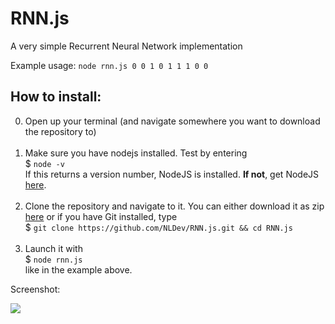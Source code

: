 # RNN.js
A very simple Recurrent Neural Network implementation

Example usage: `node rnn.js 0 0 1 0 1 1 1 0 0`

## How to install:

0. Open up your terminal (and navigate somewhere you want to download the repository to) <br><br>
1. Make sure you have nodejs installed. Test by  entering <br>
$ `node -v` <br>
If this returns a version number, NodeJS is installed. **If not**, get NodeJS <a href="https://nodejs.org/en/download/package-manager/">here</a>. <br><br>
2. Clone the repository and navigate to it. You can either download it as zip <a href="https://github.com/NLDev/RNN.js/archive/master.zip">here</a> or if you have Git installed, type <br>
$ `git clone https://github.com/NLDev/RNN.js.git && cd RNN.js` <br><br>
3. Launch it with <br>
$ `node rnn.js` <br>
like in the example above.

Screenshot:

<img src="https://raw.githubusercontent.com/NLDev/RNN.js/master/.src/screen1.png" />
